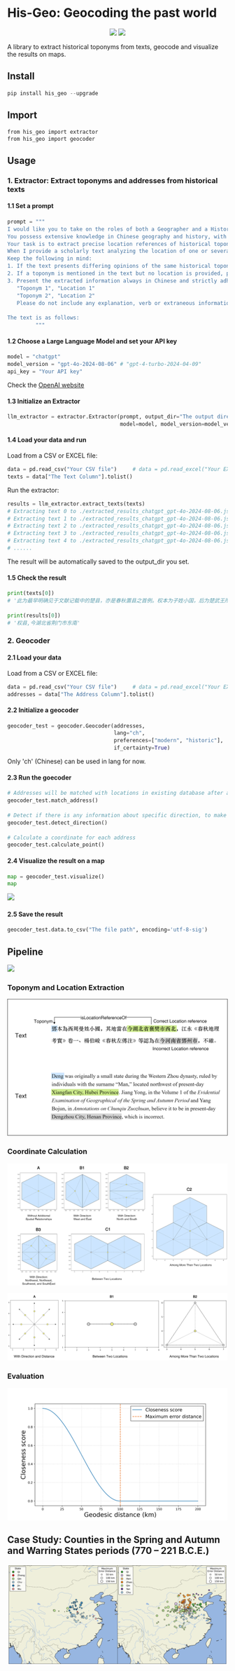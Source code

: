 # His-Geo:  Geocoding the past world
<p align="center">
<!-- <a href="https://pypi.org/project/his_geo">
    <img src="https://img.shields.io/pypi/v/his_geo.svg" /></a> -->
<a href="http://www.apache.org/licenses/">
    <img src="https://img.shields.io/badge/License-MIT-green" /></a>
<a href="https://colab.research.google.com/github/yukiyuqichen/His-Geo/blob/main/test.ipynb">
    <img src="https://colab.research.google.com/assets/colab-badge.svg" /></a>
</p>

A library to extract historical toponyms from texts, geocode and visualize the results on maps.

## Install ##

```python
pip install his_geo --upgrade
```

## Import

```
from his_geo import extractor
from his_geo import geocoder
```

## Usage ##

### 1. Extractor: Extract toponyms and addresses from historical texts

#### 1.1 Set a prompt

```python
prompt = """
I would like you to take on the roles of both a Geographer and a Historian. 
You possess extensive knowledge in Chinese geography and history, with a particular expertise in historical toponymy. 
Your task is to extract precise location references of historical toponyms from texts.
When I provide a scholarly text analyzing the location of one or several historical toponyms, please identify and extract both the toponyms and their corresponding location references from the text. 
Keep the following in mind:
1. If the text presents differing opinions of the same historical toponym's location from various scholars, only extract the most correct location reference that the author of the text acknowledges or agrees with. Do not include location references that the author disputes.
2. If a toponym is mentioned in the text but no location is provided, please skip this toponym.
3. Present the extracted information always in Chinese and strictly adhere to the following format:
   "Toponym 1", "Location 1"
   "Toponym 2", "Location 2"
   Please do not include any explanation, verb or extraneous information.

The text is as follows:
         """
```

#### 1.2 Choose a Large Language Model and set your API key

```python
model = "chatgpt"
model_version = "gpt-4o-2024-08-06"	# "gpt-4-turbo-2024-04-09"
api_key = "Your API key"
```

Check the [OpenAI website](https://openai.com/blog/openai-api)

#### 1.3 Initialize an Extractor

```python
llm_extractor = extractor.Extractor(prompt, output_dir="The output directory", 
                                    model=model, model_version=model_version, 									            api_key=api_key)
```

#### 1.4 Load your data and run

Load from a CSV or EXCEL file:

```python
data = pd.read_csv("Your CSV file")		# data = pd.read_excel("Your EXCEL file")
texts = data["The Text Column"].tolist()
```

Run the extractor:

```python
results = llm_extractor.extract_texts(texts)
# Extracting text 0 to ./extracted_results_chatgpt_gpt-4o-2024-08-06.json
# Extracting text 1 to ./extracted_results_chatgpt_gpt-4o-2024-08-06.json
# Extracting text 2 to ./extracted_results_chatgpt_gpt-4o-2024-08-06.json
# Extracting text 3 to ./extracted_results_chatgpt_gpt-4o-2024-08-06.json
# Extracting text 4 to ./extracted_results_chatgpt_gpt-4o-2024-08-06.json
# ......
```

The result will be automatically saved to the output_dir you set.

#### 1.5 Check the result

```python
print(texts[0])
# '此为最早明确见于文献记载中的楚县，亦是春秋置县之首例。权本为子姓小国，后为楚武王所灭，并被改建为县。《左传》庄公十八年载：“初，楚武王克权，使斗缗尹之。”斗缗为楚国大夫，“尹之”，就是以斗缗为权县的长官，来管理县内的有关事务。楚武王在位时间为公元前740年至前690年。《水经·沔水注》曰：“沔水自荆城东南流，迳当阳县之章山东，山上有故城，太尉陶侃伐杜曾所筑也。……沔水又东，右会权口，水出章山，东南流权城北，古之权国也。”《大清一统志》卷342安陆府古迹权城下亦云：“在钟祥县西南。”是权县当位于今湖北省荆门县东南。杨伯峻《春秋左传注》以为在今湖北省当阳县东南，恐非，当是将古当阳县（位于今荆门县西南）与今当阳县错混而致误。后斗缗据权县而叛楚，楚武王率军“围而杀之”。随后“迁权于那处，使阎敖尹之”(《左传》庄公十八年)，即楚武王把权县原有的臣民迁往“那处”，并在那处设县，让阎敖为县尹，负责那处的地方政务。又，徐少华认为“迁权于那处”的应是指权国旧贵族及部分平民，在权县当仍有大多数平民留于当地而为县民，不可能全面迁走而使权成为弃地，权县仍当继续存在。其说恐未必与当时的事情发展相符。因权与那处颇近，权迁那处后，权已演变为一居民点，即一般的楚邑，而权县应当不复存在了。'
 
print(results[0])
# '权县,今湖北省荆门市东南'

```

### 2. Geocoder

#### 2.1 Load your data

Load from a CSV or EXCEL file:

```python
data = pd.read_csv("Your CSV file")		# data = pd.read_excel("Your EXCEL file")
addresses = data["The Address Column"].tolist()
```

#### 2.2 Initialize a geocoder

```python
geocoder_test = geocoder.Geocoder(addresses, 
                                  lang="ch",
                                  preferences=["modern", "historic"],
                                  if_certainty=True)
```

Only 'ch' (Chinese) can be used in lang for now.

#### 2.3 Run the goecoder

```python
# Addresses will be matched with locations in existing database after a process of toponym normalization
geocoder_test.match_address()

# Detect if there is any information about specific direction, to make the calculation more accurate
geocoder_test.detect_direction()

# Calculate a coordinate for each address
geocoder_test.calculate_point()
```

#### 2.4 Visualize the result on a map

```python
map = geocoder_test.visualize()
map
```

![](https://github.com/yukiyuqichen/Historical-Geocoder/blob/main/figures/visualization.png)

#### 2.5 Save the result

```python
geocoder_test.data.to_csv("The file path", encoding='utf-8-sig')
```

## Pipeline ##

![](https://github.com/yukiyuqichen/Historical-Geocoder/blob/main/figures/workflow.png)

### Toponym and Location Extraction

![](https://github.com/yukiyuqichen/His-Geo/blob/main/figures/extraction.png)

### Coordinate Calculation

![](https://github.com/yukiyuqichen/His-Geo/blob/main/figures/calculation_from_polygon.png)

![](https://github.com/yukiyuqichen/His-Geo/blob/main/figures/calculation_from_point.png)

### Evaluation

![](https://github.com/yukiyuqichen/His-Geo/blob/main/figures/closeness.png)


## Case Study: Counties in the Spring and Autumn and Warring States periods (770 – 221 B.C.E.)

![](https://github.com/yukiyuqichen/His-Geo/blob/main/figures/maps.png)
